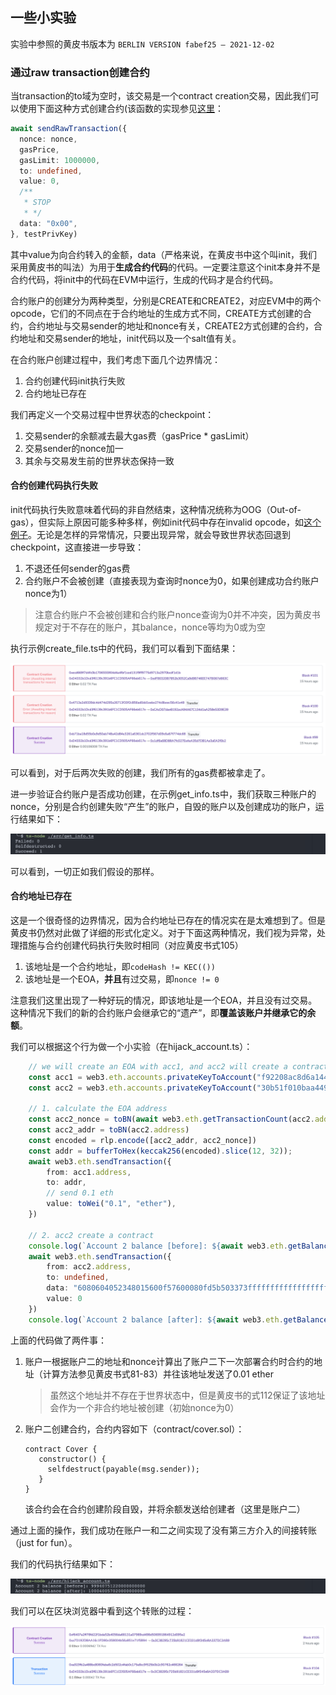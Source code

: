 ## 一些小实验

实验中参照的黄皮书版本为 `BERLIN VERSION fabef25 – 2021-12-02`

### 通过raw transaction创建合约

当transaction的to域为空时，该交易是一个contract creation交易，因此我们可以使用下面这种方式创建合约(该函数的实现参见[这里](https://github.com/M4tsuri/ETHacks/blob/ad2d297117c247979d822c820c3154cb7a942fd9/experiments/play/src/create_fail.ts#L19)：

```ts
await sendRawTransaction({
  nonce: nonce,
  gasPrice,
  gasLimit: 1000000,
  to: undefined,
  value: 0,
  /**
   * STOP
   * */ 
  data: "0x00",
}, testPrivKey)
```

其中value为向合约转入的金额，data（严格来说，在黄皮书中这个叫init，我们采用黄皮书的叫法）为用于**生成合约代码**的代码。一定要注意这个init本身并不是合约代码，将init中的代码在EVM中运行，生成的代码才是合约代码。

合约账户的创建分为两种类型，分别是CREATE和CREATE2，对应EVM中的两个opcode，它们的不同点在于合约地址的生成方式不同，CREATE方式创建的合约，合约地址与交易sender的地址和nonce有关，CREATE2方式创建的合约，合约地址和交易sender的地址，init代码以及一个salt值有关。

在合约账户创建过程中，我们考虑下面几个边界情况：

1. 合约创建代码init执行失败
2. 合约地址已存在

我们再定义一个交易过程中世界状态的checkpoint：

1. 交易sender的余额减去最大gas费（gasPrice * gasLimit）
2. 交易sender的nonce加一
3. 其余与交易发生前的世界状态保持一致

#### 合约创建代码执行失败

init代码执行失败意味着代码的非自然结束，这种情况统称为OOG（Out-of-gas），但实际上原因可能多种多样，例如init代码中存在invalid opcode，如[这个例子](https://github.com/M4tsuri/ETHacks/blob/ad2d297117c247979d822c820c3154cb7a942fd9/experiments/play/src/create_fail.ts#L57)。无论是怎样的异常情况，只要出现异常，就会导致世界状态回退到checkpoint，这直接进一步导致：

1. 不退还任何sender的gas费
2. 合约账户不会被创建（直接表现为查询时nonce为0，如果创建成功合约账户nonce为1）

> 注意合约账户不会被创建和合约账户nonce查询为0并不冲突，因为黄皮书规定对于不存在的账户，其balance，nonce等均为0或为空

执行示例create_file.ts中的代码，我们可以看到下面结果：

![合约创建失败](./../screenshots/create_contract_fail.png)

可以看到，对于后两次失败的创建，我们所有的gas费都被拿走了。

进一步验证合约账户是否成功创建，在示例get_info.ts中，我们获取三种账户的nonce，分别是合约创建失败“产生”的账户，自毁的账户以及创建成功的账户，运行结果如下：

![合约账户nonce](../screenshots/contract_account_nonce.png)

可以看到，一切正如我们假设的那样。

#### 合约地址已存在

这是一个很奇怪的边界情况，因为合约地址已存在的情况实在是太难想到了。但是黄皮书仍然对此做了详细的形式化定义。对于下面这两种情况，我们视为异常，处理措施与合约创建代码执行失败时相同（对应黄皮书式105）

1. 该地址是一个合约地址，即`codeHash != KEC(())`
2. 该地址是一个EOA，**并且**有过交易，即`nonce != 0`

注意我们这里出现了一种好玩的情况，即该地址是一个EOA，并且没有过交易。这种情况下我们的新的合约账户会继承它的“遗产”，即**覆盖该账户并继承它的余额**。

我们可以根据这个行为做一个小实验（在hijack_account.ts）：

```ts
    // we will create an EOA with acc1, and acc2 will create a contract to hijack the EOA created by acc1
    const acc1 = web3.eth.accounts.privateKeyToAccount("f92208ac8d6a14401d8a3268609f2b5a84c767a37d231eb73c862dd0e4f91b48")
    const acc2 = web3.eth.accounts.privateKeyToAccount("30b51f010baa4496d2bf8f29d1a5e9c12c82833d48fa326d763d8345ed98604d")
    
    // 1. calculate the EOA address
    const acc2_nonce = toBN(await web3.eth.getTransactionCount(acc2.address));
    const acc2_addr = toBN(acc2.address)
    const encoded = rlp.encode([acc2_addr, acc2_nonce])
    const addr = bufferToHex(keccak256(encoded).slice(12, 32));
    await web3.eth.sendTransaction({
        from: acc1.address,
        to: addr,
        // send 0.1 eth
        value: toWei("0.1", "ether"),
    })

    // 2. acc2 create a contract
    console.log(`Account 2 balance [before]: ${await web3.eth.getBalance(acc2.address)}`)
    await web3.eth.sendTransaction({
        from: acc2.address,
        to: undefined,
        data: "6080604052348015600f57600080fd5b503373ffffffffffffffffffffffffffffffffffffffff16fffe",
        value: 0
    })
    console.log(`Account 2 balance [after]: ${await web3.eth.getBalance(acc2.address)}`)
```

上面的代码做了两件事：

1. 账户一根据账户二的地址和nonce计算出了账户二下一次部署合约时合约的地址（计算方法参见黄皮书式81-83）并往该地址发送了0.01 ether
   > 虽然这个地址并不存在于世界状态中，但是黄皮书的式112保证了该地址会作为一个非合约地址被创建（初始nonce为0）
2. 账户二创建合约，合约内容如下（contract/cover.sol）：
   ```
   contract Cover {
      constructor() {
        selfdestruct(payable(msg.sender));
      }
   }
   ```
   该合约会在合约创建阶段自毁，并将余额发送给创建者（这里是账户二）

通过上面的操作，我们成功在账户一和二之间实现了没有第三方介入的间接转账（just for fun）。

我们的代码执行结果如下：

![](../screenshots/contract_transfer.png)

我们可以在区块浏览器中看到这个转账的过程：

![](../screenshots/contract_transfer2.png)
   

